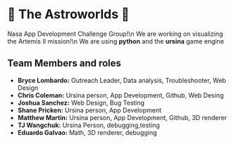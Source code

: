 # 🚀 The Astroworlds 🚀
Nasa App Development Challenge Group!\n
We are working on visualizing the Artemis II mission!\n
We are using **python** and the **ursina** game engine

## Team Members and roles
- **Bryce Lombardo:** 	Outreach Leader, Data analysis, Troubleshooter, Web Design
- **Chris Coleman:**	Ursina person, App Development, Github, Web Desing
- **Joshua Sanchez:**	Web Design, Bug Testing
- **Shane Pricken:**	Ursina person, App Development
- **Matthew Martin:**	Ursina person, App Development, Github, 3D renderer
- **TJ Wangchuk:**	Ursina Person, debugging,testing
- **Eduardo Galvao:**	Math, 3D renderer, debugging
